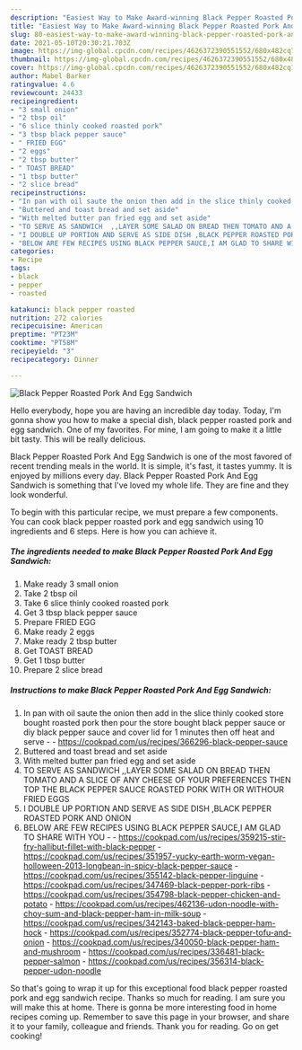 ```yaml
---
description: "Easiest Way to Make Award-winning Black Pepper Roasted Pork And Egg Sandwich"
title: "Easiest Way to Make Award-winning Black Pepper Roasted Pork And Egg Sandwich"
slug: 80-easiest-way-to-make-award-winning-black-pepper-roasted-pork-and-egg-sandwich
date: 2021-05-10T20:30:21.703Z
image: https://img-global.cpcdn.com/recipes/4626372390551552/680x482cq70/black-pepper-roasted-pork-and-egg-sandwich-recipe-main-photo.jpg
thumbnail: https://img-global.cpcdn.com/recipes/4626372390551552/680x482cq70/black-pepper-roasted-pork-and-egg-sandwich-recipe-main-photo.jpg
cover: https://img-global.cpcdn.com/recipes/4626372390551552/680x482cq70/black-pepper-roasted-pork-and-egg-sandwich-recipe-main-photo.jpg
author: Mabel Barker
ratingvalue: 4.6
reviewcount: 24433
recipeingredient:
- "3 small onion"
- "2 tbsp oil"
- "6 slice thinly cooked roasted pork"
- "3 tbsp black pepper sauce"
- " FRIED EGG"
- "2 eggs"
- "2 tbsp butter"
- " TOAST BREAD"
- "1 tbsp butter"
- "2 slice bread"
recipeinstructions:
- "In pan with oil saute the onion then add in the slice thinly cooked store bought roasted pork then pour the store bought black pepper sauce or diy black pepper sauce and cover lid for 1 minutes then off heat and serve  https://cookpad.com/us/recipes/366296-black-pepper-sauce"
- "Buttered and toast bread and set aside"
- "With melted butter pan fried egg and set aside"
- "TO SERVE AS SANDWICH  ,,LAYER SOME SALAD ON BREAD THEN TOMATO AND A SLICE OF ANY CHEESE OF YOUR PREFERENCES THEN TOP THE BLACK PEPPER SAUCE ROASTED PORK WITH OR WITHOUR FRIED EGGS"
- "I DOUBLE UP PORTION AND SERVE AS SIDE DISH ,BLACK PEPPER ROASTED PORK AND ONION"
- "BELOW ARE FEW RECIPES USING BLACK PEPPER SAUCE,I AM GLAD TO SHARE WITH YOU  https://cookpad.com/us/recipes/359215-stir-fry-hallibut-fillet-with-black-pepper https://cookpad.com/us/recipes/351957-yucky-earth-worm-vegan-holloween-2013-longbean-in-spicy-black-pepper-sauce https://cookpad.com/us/recipes/355142-black-pepper-linguine https://cookpad.com/us/recipes/347469-black-pepper-pork-ribs https://cookpad.com/us/recipes/354798-black-pepper-chicken-and-potato https://cookpad.com/us/recipes/462136-udon-noodle-with-choy-sum-and-black-pepper-ham-in-milk-soup https://cookpad.com/us/recipes/342143-baked-black-pepper-ham-hock https://cookpad.com/us/recipes/352774-black-pepper-tofu-and-onion https://cookpad.com/us/recipes/340050-black-pepper-ham-and-mushroom https://cookpad.com/us/recipes/336481-black-pepper-salmon https://cookpad.com/us/recipes/356314-black-pepper-udon-noodle"
categories:
- Recipe
tags:
- black
- pepper
- roasted

katakunci: black pepper roasted 
nutrition: 272 calories
recipecuisine: American
preptime: "PT23M"
cooktime: "PT58M"
recipeyield: "3"
recipecategory: Dinner

---
```



![Black Pepper Roasted Pork And Egg Sandwich](https://img-global.cpcdn.com/recipes/4626372390551552/680x482cq70/black-pepper-roasted-pork-and-egg-sandwich-recipe-main-photo.jpg)

Hello everybody, hope you are having an incredible day today. Today, I'm gonna show you how to make a special dish, black pepper roasted pork and egg sandwich. One of my favorites. For mine, I am going to make it a little bit tasty. This will be really delicious.

Black Pepper Roasted Pork And Egg Sandwich is one of the most favored of recent trending meals in the world. It is simple, it's fast, it tastes yummy. It is enjoyed by millions every day. Black Pepper Roasted Pork And Egg Sandwich is something that I've loved my whole life. They are fine and they look wonderful.




To begin with this particular recipe, we must prepare a few components. You can cook black pepper roasted pork and egg sandwich using 10 ingredients and 6 steps. Here is how you can achieve it.

<!--inarticleads1-->

##### The ingredients needed to make Black Pepper Roasted Pork And Egg Sandwich:

1. Make ready 3 small onion
1. Take 2 tbsp oil
1. Take 6 slice thinly cooked roasted pork
1. Get 3 tbsp black pepper sauce
1. Prepare  FRIED EGG
1. Make ready 2 eggs
1. Make ready 2 tbsp butter
1. Get  TOAST BREAD
1. Get 1 tbsp butter
1. Prepare 2 slice bread




<!--inarticleads2-->

##### Instructions to make Black Pepper Roasted Pork And Egg Sandwich:

1. In pan with oil saute the onion then add in the slice thinly cooked store bought roasted pork then pour the store bought black pepper sauce or diy black pepper sauce and cover lid for 1 minutes then off heat and serve -  - https://cookpad.com/us/recipes/366296-black-pepper-sauce
1. Buttered and toast bread and set aside
1. With melted butter pan fried egg and set aside
1. TO SERVE AS SANDWICH  ,,LAYER SOME SALAD ON BREAD THEN TOMATO AND A SLICE OF ANY CHEESE OF YOUR PREFERENCES THEN TOP THE BLACK PEPPER SAUCE ROASTED PORK WITH OR WITHOUR FRIED EGGS
1. I DOUBLE UP PORTION AND SERVE AS SIDE DISH ,BLACK PEPPER ROASTED PORK AND ONION
1. BELOW ARE FEW RECIPES USING BLACK PEPPER SAUCE,I AM GLAD TO SHARE WITH YOU -  - https://cookpad.com/us/recipes/359215-stir-fry-hallibut-fillet-with-black-pepper - https://cookpad.com/us/recipes/351957-yucky-earth-worm-vegan-holloween-2013-longbean-in-spicy-black-pepper-sauce - https://cookpad.com/us/recipes/355142-black-pepper-linguine - https://cookpad.com/us/recipes/347469-black-pepper-pork-ribs - https://cookpad.com/us/recipes/354798-black-pepper-chicken-and-potato - https://cookpad.com/us/recipes/462136-udon-noodle-with-choy-sum-and-black-pepper-ham-in-milk-soup - https://cookpad.com/us/recipes/342143-baked-black-pepper-ham-hock - https://cookpad.com/us/recipes/352774-black-pepper-tofu-and-onion - https://cookpad.com/us/recipes/340050-black-pepper-ham-and-mushroom - https://cookpad.com/us/recipes/336481-black-pepper-salmon - https://cookpad.com/us/recipes/356314-black-pepper-udon-noodle




So that's going to wrap it up for this exceptional food black pepper roasted pork and egg sandwich recipe. Thanks so much for reading. I am sure you will make this at home. There is gonna be more interesting food in home recipes coming up. Remember to save this page in your browser, and share it to your family, colleague and friends. Thank you for reading. Go on get cooking!
